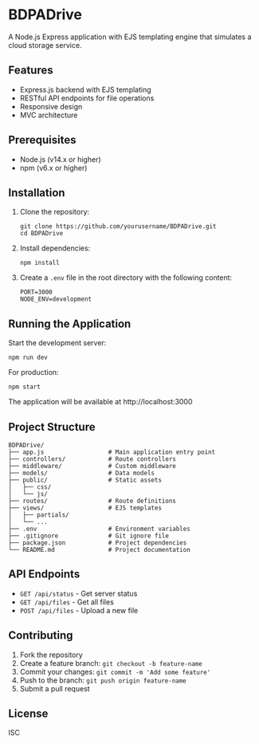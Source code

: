 # BDPADrive

A Node.js Express application with EJS templating engine that simulates a cloud storage service.

## Features

- Express.js backend with EJS templating
- RESTful API endpoints for file operations
- Responsive design
- MVC architecture

## Prerequisites

- Node.js (v14.x or higher)
- npm (v6.x or higher)

## Installation

1. Clone the repository:
   ```
   git clone https://github.com/yourusername/BDPADrive.git
   cd BDPADrive
   ```

2. Install dependencies:
   ```
   npm install
   ```

3. Create a `.env` file in the root directory with the following content:
   ```
   PORT=3000
   NODE_ENV=development
   ```

## Running the Application

Start the development server:
```
npm run dev
```

For production:
```
npm start
```

The application will be available at http://localhost:3000

## Project Structure

```
BDPADrive/
├── app.js                  # Main application entry point
├── controllers/            # Route controllers
├── middleware/             # Custom middleware
├── models/                 # Data models
├── public/                 # Static assets
│   ├── css/
│   └── js/
├── routes/                 # Route definitions
├── views/                  # EJS templates
│   ├── partials/
│   └── ...
├── .env                    # Environment variables
├── .gitignore              # Git ignore file
├── package.json            # Project dependencies
└── README.md               # Project documentation
```

## API Endpoints

- `GET /api/status` - Get server status
- `GET /api/files` - Get all files
- `POST /api/files` - Upload a new file

## Contributing

1. Fork the repository
2. Create a feature branch: `git checkout -b feature-name`
3. Commit your changes: `git commit -m 'Add some feature'`
4. Push to the branch: `git push origin feature-name`
5. Submit a pull request

## License

ISC
